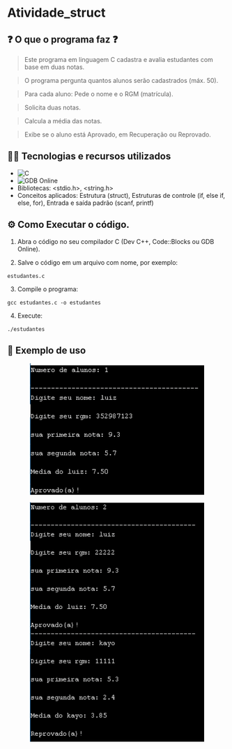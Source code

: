 # Atividade_struct

## ❓ O que o programa faz ❓

> Este programa em linguagem C cadastra e avalia estudantes com base em duas notas.

> O programa pergunta quantos alunos serão cadastrados (máx. 50).

> Para cada aluno: Pede o nome e o RGM (matrícula).

> Solicita duas notas.

> Calcula a média das notas.

>Exibe se o aluno está Aprovado, em Recuperação ou Reprovado.

## 👨‍💻 Tecnologias e recursos utilizados

- ![C](https://img.shields.io/badge/Linguagem-C-blue?style=for-the-badge&logo=c)
- ![GDB Online](https://img.shields.io/badge/IDE-GDB%20Online-orange?style=for-the-badge&logo=gnu)
- Bibliotecas: <stdio.h>, <string.h>
- Conceitos aplicados: Estrutura (struct), Estruturas de controle (if, else if, else, for), Entrada e saída padrão (scanf, printf)

## ⚙️ Como Executar o código.
1. Abra o código no seu compilador C (Dev C++, Code::Blocks ou GDB Online).
     
2. Salve o código em um arquivo com nome, por exemplo:
```
estudantes.c
```
3. Compile o programa: 
```
gcc estudantes.c -o estudantes
```
4. Execute:
```
./estudantes
```
## 🧮 Exemplo de uso

<p align="center"> <img src="imagens/exemplo_1.png" alt="Exemplo com 1 aluno" width="400"/> </p>
<p align="center"> <img src="imagens/exemplo_2.png" alt="Exemplo com 2 alunos" width="400"/> </p>
